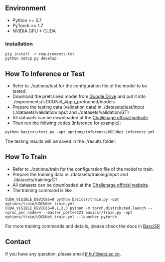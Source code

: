 ## Environment
- Python >= 3.7
- PyTorch >= 1.7 
- NVIDIA GPU + CUDA

### Installation
```
pip install -r requirements.txt
python setup.py develop
```
## How To Inference or Test
- Refer to ./options/test for the configuration file of the model to be tested.  
- Download the pretrained model from [Google Drive](https://drive.google.com/file/d/1cslBiWi1UY33pvhvFLjsb6baTP9z1Pud/view?usp=sharing) and put it into ./experiments/UDCUNet_4gpu_pretrained/models .
- Prepare the testing data (validation data) in ./datasets/test/input (./datasets/validation/input and ./datasets/validation/GT)
- All datasets can be downloaded at the [Challenage official website](https://codalab.lisn.upsaclay.fr/competitions/4874#participate).
- Then run the follwing codes (Inference for example):  

```
python basicsr/test.py -opt options/inference/UDCUNet_inference.yml
```
The testing results will be saved in the ./results folder.

## How To Train
- Refer to ./options/train for the configuration file of the model to train.  
- Prepare the training data in ./datasets/training/input and ./datasets/training/GT 
- All datasets can be downloaded at the [Challenage official website](https://codalab.lisn.upsaclay.fr/competitions/4874#participate).
- The training command is like  
```
CUDA_VISIBLE_DEVICES=0 python basicsr/train.py -opt options/train/UDCUNet_train.yml
CUDA_VISIBLE_DEVICES=0,1,2,3 python -m torch.distributed.launch --nproc_per_node=4 --master_port=4321 basicsr/train.py -opt options/train/UDCUNet_train.yml --launcher pytorch
```
For more training commands and details, please check the docs in [BasciSR](https://github.com/XPixelGroup/BasicSR)  

## Contact
If you have any question, please email jf.hu1@siat.ac.cn.
